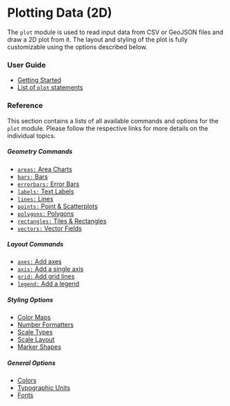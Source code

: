 Plotting Data (2D)
==================

The `plot` module is used to read input data from CSV or GeoJSON files and draw a
2D plot from it. The layout and styling of the plot is fully customizable
using the options described below.


### User Guide

<ul>
  <li><a href="/getting-started">Getting Started</a></li>
  <li><a href="/plot/usage">List of <code>plot</code> statements</a></li>
  <!--
  <li><a href="/plot/usage">Drawing line charts</a></li>
  <li><a href="/plot/usage">Drawing point &amp; scatter charts</a></li>
  <li><a href="/plot/usage">Drawing barcharts</a></li>
  <li><a href="/plot/usage">Drawing error bars</a></li>
  <li><a href="/plot/usage">Drawing heatmaps</a></li>
  <li><a href="/plot/usage">Drawing vector fields</a></li>
  <li><a href="/plot/usage">Adding axes</a></li>
  <li><a href="/plot/usage">Adding a legend</a></li>
  <li><a href="/plot/usage">Adding grid lines</a></li>
  -->
</ul>


### Reference

This section contains a lists of all available commands and options for the `plot`
module. Please follow the respective links for more details on the individual
topics.


##### Geometry Commands

<ul>
  <li><a href="/plot/areas"><code>areas:</code> Area Charts</a></li>
  <li><a href="/plot/bars"><code>bars:</code> Bars</a></li>
  <li><a href="/plot/errorbars"><code>errorbars:</code> Error Bars</a></li>
  <li><a href="/plot/labels"><code>labels:</code> Text Labels</a></li>
  <li><a href="/plot/lines"><code>lines:</code> Lines</a></li>
  <li><a href="/plot/points"><code>points:</code> Point &amp; Scatterplots</a></li>
  <li><a href="/plot/polygons"><code>polygons:</code> Polygons</a></li>
  <li><a href="/plot/rectangles"><code>rectangles:</code> Tiles &amp; Rectangles</a></li>
  <li><a href="/plot/vectors"><code>vectors:</code> Vector Fields</a></li>
</ul>

##### Layout Commands

<ul>
  <li><a href="/plot/axes"><code>axes:</code> Add axes</a></li>
  <li><a href="/plot/axis"><code>axis:</code> Add a single axis</a></li>
  <li><a href="/plot/grid"><code>grid:</code> Add grid lines</a></li>
  <li><a href="/plot/legend"><code>legend:</code> Add a legend</a></li>
</ul>

##### Styling Options

<ul>
  <li><a href="/plot/color-maps">Color Maps</a></li>
  <li><a href="/plot/number-format">Number Formatters</a></li>
  <li><a href="/plot/scale-types">Scale Types</a></li>
  <li><a href="/plot/scale-layout">Scale Layout</a></li>
  <li><a href="/marker-shapes">Marker Shapes</a></li>
</ul>

##### General Options

<ul>
  <li><a href="/colors">Colors</a></li>
  <li><a href="/typographic">Typographic Units</a></li>
  <li><a href="/fonts">Fonts</a></li>
</ul>
